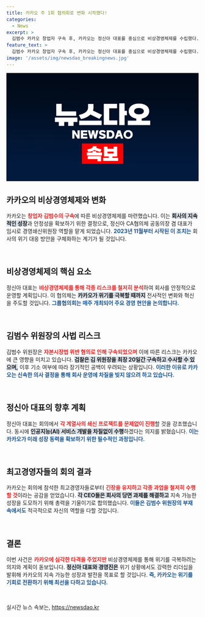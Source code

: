 ```yaml
---
title: 카카오 주 1회 협의회로 변화 시작했다!
categories:
  - News
excerpt: >
  김범수 카카오 창업자 구속 후, 카카오는 정신아 대표를 중심으로 비상경영체제를 수립했다. 명확한 위기 대응과 성장 전략을 위해 그룹협의회를 주 1회로 확대 운영하며 AI 서비스 개발도 지속할 방침이다.
feature_text: >
  김범수 카카오 창업자 구속 후, 카카오는 정신아 대표를 중심으로 비상경영체제를 수립했다. 명확한 위기 대응과 성장 전략을 위해 그룹협의회를 주 1회로 확대 운영하며 AI 서비스 개발도 지속할 방침이다.
image: '/assets/img/newsdao_breakingnews.jpg'
---
```


<p><img src="/assets/img/newsdao_breakingnews.jpg" alt="flaretime 속보" /></p>

<h2 data-ke-size="size26">카카오의 비상경영체제와 변화</h2>

<p data-ke-size="size16">카카오는 <b><span style="color: #ee2323;">창업자 김범수의 구속</span></b>에 따른 비상경영체제를 마련했습니다. 이는 <b><span style="background-color: #21538527;">회사의 지속적인 성장</span></b>과 안정성을 확보하기 위한 결정으로, 정신아 CA협의체 공동의장 겸 대표가 임시로 경영쇄신위원장 역할을 맡게 되었습니다. <b><span style="color: #1a5490;">2023년 11월부터 시작된 이 조치는</span></b> 회사의 위기 대응 방안을 구체화하는 계기가 될 것입니다.</p>

<p data-ke-size="size16">&nbsp;</p>

<h2 data-ke-size="size26">비상경영체제의 핵심 요소</h2>

<p data-ke-size="size16">정신아 대표는 <b><span style="color: #ee2323;">비상경영체제를 통해 각종 리스크를 철저히 분석</span></b>하여 회사를 안정적으로 운영할 계획입니다. 이 협의체는 <b><span style="background-color: #21538527;">카카오가 위기를 극복할 때까지</span></b> 전사적인 변화와 혁신을 주도할 것입니다. <b><span style="color: #1a5490;">그룹협의회는 매주 개최되어 주요 경영 현안을 논의합니다.</span></b></p>

<p data-ke-size="size16">&nbsp;</p>

<h2 data-ke-size="size26">김범수 위원장의 사법 리스크</h2>

<p data-ke-size="size16">김범수 위원장은 <b><span style="color: #ee2323;">자본시장법 위반 혐의로 인해 구속되었으며</span></b> 이에 따른 리스크는 카카오에 큰 영향을 미치고 있습니다. <b><span style="background-color: #21538527;">검찰은 김 위원장을 최장 20일간 구속하고 수사할 수 있으며,</span></b> 이후 기소 여부에 따라 장기적인 공백이 우려되는 상황입니다. <b><span style="color: #1a5490;">이러한 이유로 카카오는 신속한 의사 결정을 통해 회사 운영에 차질을 빚지 않으려 하고 있습니다.</span></b></p>

<p data-ke-size="size16">&nbsp;</p>

<h2 data-ke-size="size26">정신아 대표의 향후 계획</h2>

<p data-ke-size="size16">정신아 대표는 회의에서 <b><span style="color: #ee2323;">각 계열사의 쇄신 프로젝트를 문제없이 진행</span></b>할 것을 강조했습니다. 동시에 <b><span style="background-color: #21538527;">인공지능(AI) 서비스 개발을 차질없이 수행</span></b>하겠다는 의지를 밝혔습니다. <b><span style="color: #1a5490;">이는 카카오가 미래 성장 동력을 확보하기 위한 필수적인 과정입니다.</span></b></p>

<p data-ke-size="size16">&nbsp;</p>

<h2 data-ke-size="size26">최고경영자들의 회의 결과</h2>

<p data-ke-size="size16">카카오는 회의에 참석한 최고경영자들로부터 <b><span style="color: #ee2323;">긴장을 유지하고 각종 과업을 철저히 수행할 것</span></b>이라는 공감을 얻었습니다. <b><span style="background-color: #21538527;">각 CEO들은 회사의 당면 과제를 해결하고</span></b> 지속 가능한 성장을 도모하기 위해 총력을 기울이기로 합의했습니다. <b><span style="color: #1a5490;">이들은 김범수 위원장의 부재 속에서도</span></b> 적극적으로 자신의 역할을 다할 것입니다.</p>

<p data-ke-size="size16">&nbsp;</p>

<h2 data-ke-size="size26">결론</h2>

<p data-ke-size="size16">이번 사건은 <b><span style="color: #ee2323;">카카오에 심각한 타격을 주었지만</span></b> 비상경영체제를 통해 위기를 극복하려는 의지와 계획이 돋보입니다. <b><span style="background-color: #21538527;">정신아 대표와 경영진은</span></b> 위기 상황에서도 강력한 리더십을 발휘해 카카오의 지속 가능한 성장과 발전을 목표로 할 것입니다. <b><span style="color: #1a5490;">즉, 카카오는 위기를 기회로 전환하기 위해 최선을 다하고 있습니다.</span></b></p>

<p data-ke-size="size16">&nbsp;</p>
실시간 뉴스 속보는, <a href="https://newsdao.kr" rel="dofollow">https://newsdao.kr</a>


